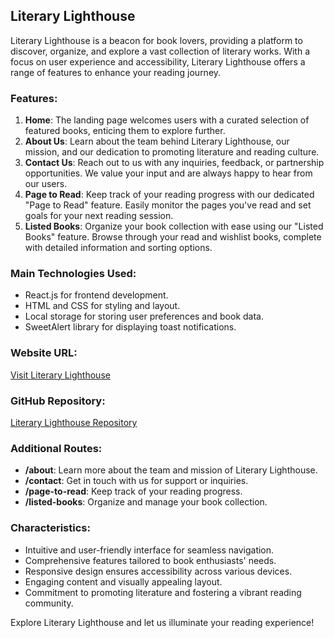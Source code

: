 ## Literary Lighthouse

Literary Lighthouse is a beacon for book lovers, providing a platform to discover, organize, and explore a vast collection of literary works. With a focus on user experience and accessibility, Literary Lighthouse offers a range of features to enhance your reading journey.

### Features:
1. **Home**: The landing page welcomes users with a curated selection of featured books, enticing them to explore further.
2. **About Us**: Learn about the team behind Literary Lighthouse, our mission, and our dedication to promoting literature and reading culture.
3. **Contact Us**: Reach out to us with any inquiries, feedback, or partnership opportunities. We value your input and are always happy to hear from our users.
4. **Page to Read**: Keep track of your reading progress with our dedicated "Page to Read" feature. Easily monitor the pages you've read and set goals for your next reading session.
5. **Listed Books**: Organize your book collection with ease using our "Listed Books" feature. Browse through your read and wishlist books, complete with detailed information and sorting options.

### Main Technologies Used:
- React.js for frontend development.
- HTML and CSS for styling and layout.
- Local storage for storing user preferences and book data.
- SweetAlert library for displaying toast notifications.

### Website URL:
[Visit Literary Lighthouse](https://literary-lighthouse.netlify.app/) 

### GitHub Repository:
[Literary Lighthouse Repository](https://github.com/programming-hero-web-course-4/b9a8-book-vibe-Shakhawat-pro)

### Additional Routes:
- **/about**: Learn more about the team and mission of Literary Lighthouse.
- **/contact**: Get in touch with us for support or inquiries.
- **/page-to-read**: Keep track of your reading progress.
- **/listed-books**: Organize and manage your book collection.

### Characteristics:
- Intuitive and user-friendly interface for seamless navigation.
- Comprehensive features tailored to book enthusiasts' needs.
- Responsive design ensures accessibility across various devices.
- Engaging content and visually appealing layout.
- Commitment to promoting literature and fostering a vibrant reading community.

Explore Literary Lighthouse and let us illuminate your reading experience!

